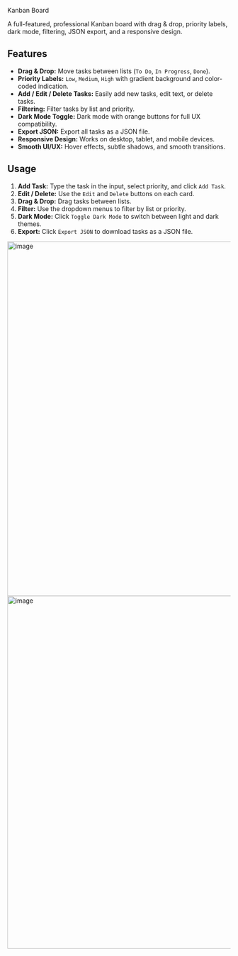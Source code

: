 Kanban Board

A full-featured, professional Kanban board with drag & drop, priority labels, dark mode, filtering, JSON export, and a responsive design.

## Features

- **Drag & Drop:** Move tasks between lists (`To Do`, `In Progress`, `Done`).
- **Priority Labels:** `Low`, `Medium`, `High` with gradient background and color-coded indication.
- **Add / Edit / Delete Tasks:** Easily add new tasks, edit text, or delete tasks.
- **Filtering:** Filter tasks by list and priority.
- **Dark Mode Toggle:** Dark mode with orange buttons for full UX compatibility.
- **Export JSON:** Export all tasks as a JSON file.
- **Responsive Design:** Works on desktop, tablet, and mobile devices.
- **Smooth UI/UX:** Hover effects, subtle shadows, and smooth transitions.

## Usage

1. **Add Task:** Type the task in the input, select priority, and click `Add Task`.
2. **Edit / Delete:** Use the `Edit` and `Delete` buttons on each card.
3. **Drag & Drop:** Drag tasks between lists.
4. **Filter:** Use the dropdown menus to filter by list or priority.
5. **Dark Mode:** Click `Toggle Dark Mode` to switch between light and dark themes.
6. **Export:** Click `Export JSON` to download tasks as a JSON file.


<img width="1524" height="798" alt="image" src="https://github.com/user-attachments/assets/de9c03e4-0440-4a5a-b1d8-c4754e88eb35" />
<img width="1579" height="794" alt="image" src="https://github.com/user-attachments/assets/324dd5a5-d31c-490f-83d0-3849753dded6" />
